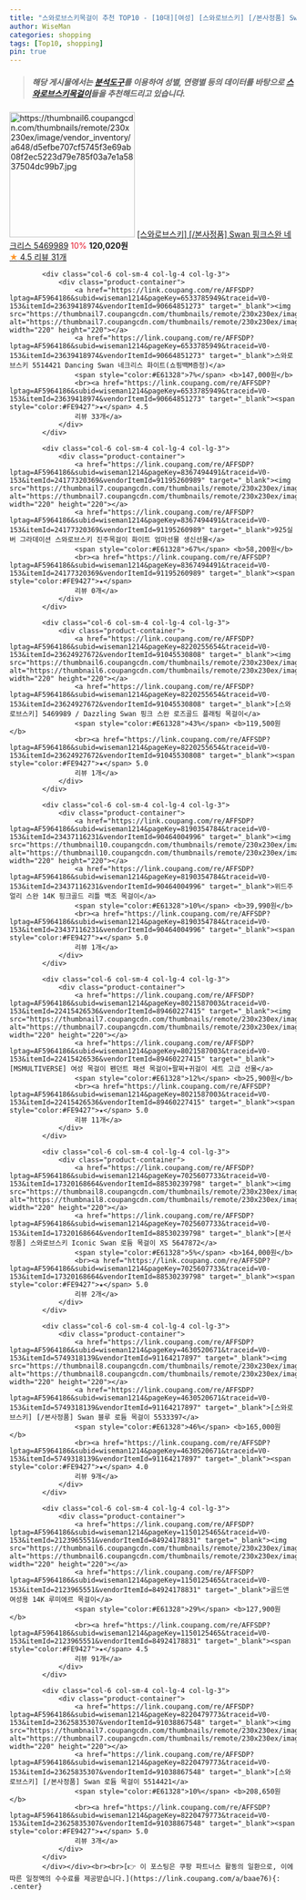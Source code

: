 ```yaml
---
title: "스와로브스키목걸이 추천 TOP10 - [10대][여성] [스와로브스키] [/본사정품] Swan 핑크스완 네크리스 5469989"
author: WiseMan
categories: shopping
tags: [Top10, shopping]
pin: true
---
```


> ##### 해당 게시물에서는 [**분석도구**](https://itemscout.io/)를 이용하여 **성별**, **연령별** 등의 데이터를 바탕으로 [**스와로브스키목걸이**](https://link.coupang.com/a/baae76)들을 추천해드리고 있습니다.
<div class="container"><div class="row">
            <div class="col-6 col-sm-4 col-lg-4 col-lg-3">
                <div class="product-container">
                    <a href="https://link.coupang.com/re/AFFSDP?lptag=AF5964186&subid=wiseman1214&pageKey=6714263971&traceid=V0-153&itemId=15597408822&vendorItemId=90664851289" target="_blank"><img src="https://thumbnail6.coupangcdn.com/thumbnails/remote/230x230ex/image/vendor_inventory/a648/d5efbe707cf5745f3e69ab08f2ec5223d79e785f03a7e1a5837504dc99b7.jpg" alt="https://thumbnail6.coupangcdn.com/thumbnails/remote/230x230ex/image/vendor_inventory/a648/d5efbe707cf5745f3e69ab08f2ec5223d79e785f03a7e1a5837504dc99b7.jpg" width="220" height="220"></a>
                    <a href="https://link.coupang.com/re/AFFSDP?lptag=AF5964186&subid=wiseman1214&pageKey=6714263971&traceid=V0-153&itemId=15597408822&vendorItemId=90664851289" target="_blank">[스와로브스키] [/본사정품] Swan 핑크스완 네크리스 5469989</a>
                    <span style="color:#E61328">10%</span> <b>120,020원</b>
                    <br><a href="https://link.coupang.com/re/AFFSDP?lptag=AF5964186&subid=wiseman1214&pageKey=6714263971&traceid=V0-153&itemId=15597408822&vendorItemId=90664851289" target="_blank"><span style="color:#FE9427">★</span> 4.5
                    리뷰 31개</a>
                </div>
            </div>
            
            <div class="col-6 col-sm-4 col-lg-4 col-lg-3">
                <div class="product-container">
                    <a href="https://link.coupang.com/re/AFFSDP?lptag=AF5964186&subid=wiseman1214&pageKey=6533785949&traceid=V0-153&itemId=23639418974&vendorItemId=90664851273" target="_blank"><img src="https://thumbnail7.coupangcdn.com/thumbnails/remote/230x230ex/image/vendor_inventory/465f/28e3b2bf129e40b5e0d40fc6cedc70d64668503ea8152c1f582fef3da7b0.png" alt="https://thumbnail7.coupangcdn.com/thumbnails/remote/230x230ex/image/vendor_inventory/465f/28e3b2bf129e40b5e0d40fc6cedc70d64668503ea8152c1f582fef3da7b0.png" width="220" height="220"></a>
                    <a href="https://link.coupang.com/re/AFFSDP?lptag=AF5964186&subid=wiseman1214&pageKey=6533785949&traceid=V0-153&itemId=23639418974&vendorItemId=90664851273" target="_blank">스와로브스키 5514421 Dancing Swan 네크리스 화이트(쇼핑백M증정)</a>
                    <span style="color:#E61328">7%</span> <b>147,000원</b>
                    <br><a href="https://link.coupang.com/re/AFFSDP?lptag=AF5964186&subid=wiseman1214&pageKey=6533785949&traceid=V0-153&itemId=23639418974&vendorItemId=90664851273" target="_blank"><span style="color:#FE9427">★</span> 4.5
                    리뷰 33개</a>
                </div>
            </div>
            
            <div class="col-6 col-sm-4 col-lg-4 col-lg-3">
                <div class="product-container">
                    <a href="https://link.coupang.com/re/AFFSDP?lptag=AF5964186&subid=wiseman1214&pageKey=8367494491&traceid=V0-153&itemId=24177320369&vendorItemId=91195260989" target="_blank"><img src="https://thumbnail7.coupangcdn.com/thumbnails/remote/230x230ex/image/vendor_inventory/4bcc/39d2c145ffc4a7c02a8cae2f3939969a1fdcad114c160e44905331308ae3.jpg" alt="https://thumbnail7.coupangcdn.com/thumbnails/remote/230x230ex/image/vendor_inventory/4bcc/39d2c145ffc4a7c02a8cae2f3939969a1fdcad114c160e44905331308ae3.jpg" width="220" height="220"></a>
                    <a href="https://link.coupang.com/re/AFFSDP?lptag=AF5964186&subid=wiseman1214&pageKey=8367494491&traceid=V0-153&itemId=24177320369&vendorItemId=91195260989" target="_blank">925실버 그라데이션 스와로브스키 진주목걸이 화이트 엄마선물 생신선물</a>
                    <span style="color:#E61328">67%</span> <b>58,200원</b>
                    <br><a href="https://link.coupang.com/re/AFFSDP?lptag=AF5964186&subid=wiseman1214&pageKey=8367494491&traceid=V0-153&itemId=24177320369&vendorItemId=91195260989" target="_blank"><span style="color:#FE9427">★</span> 
                    리뷰 0개</a>
                </div>
            </div>
            
            <div class="col-6 col-sm-4 col-lg-4 col-lg-3">
                <div class="product-container">
                    <a href="https://link.coupang.com/re/AFFSDP?lptag=AF5964186&subid=wiseman1214&pageKey=8220255654&traceid=V0-153&itemId=23624927672&vendorItemId=91045530808" target="_blank"><img src="https://thumbnail6.coupangcdn.com/thumbnails/remote/230x230ex/image/vendor_inventory/a648/d5efbe707cf5745f3e69ab08f2ec5223d79e785f03a7e1a5837504dc99b7.jpg" alt="https://thumbnail6.coupangcdn.com/thumbnails/remote/230x230ex/image/vendor_inventory/a648/d5efbe707cf5745f3e69ab08f2ec5223d79e785f03a7e1a5837504dc99b7.jpg" width="220" height="220"></a>
                    <a href="https://link.coupang.com/re/AFFSDP?lptag=AF5964186&subid=wiseman1214&pageKey=8220255654&traceid=V0-153&itemId=23624927672&vendorItemId=91045530808" target="_blank">[스와로브스키] 5469989 / Dazzling Swan 핑크 스완 로즈골드 플래팅 목걸이</a>
                    <span style="color:#E61328">43%</span> <b>119,500원</b>
                    <br><a href="https://link.coupang.com/re/AFFSDP?lptag=AF5964186&subid=wiseman1214&pageKey=8220255654&traceid=V0-153&itemId=23624927672&vendorItemId=91045530808" target="_blank"><span style="color:#FE9427">★</span> 5.0
                    리뷰 1개</a>
                </div>
            </div>
            
            <div class="col-6 col-sm-4 col-lg-4 col-lg-3">
                <div class="product-container">
                    <a href="https://link.coupang.com/re/AFFSDP?lptag=AF5964186&subid=wiseman1214&pageKey=8190354784&traceid=V0-153&itemId=23437116231&vendorItemId=90464004996" target="_blank"><img src="https://thumbnail10.coupangcdn.com/thumbnails/remote/230x230ex/image/vendor_inventory/ee20/64640d57fccb3987ff6611475940a232cd7deabcc9ce02c9d8542e8947b3.jpg" alt="https://thumbnail10.coupangcdn.com/thumbnails/remote/230x230ex/image/vendor_inventory/ee20/64640d57fccb3987ff6611475940a232cd7deabcc9ce02c9d8542e8947b3.jpg" width="220" height="220"></a>
                    <a href="https://link.coupang.com/re/AFFSDP?lptag=AF5964186&subid=wiseman1214&pageKey=8190354784&traceid=V0-153&itemId=23437116231&vendorItemId=90464004996" target="_blank">위드주얼리 스완 14K 핑크골드 리틀 백조 목걸이</a>
                    <span style="color:#E61328">10%</span> <b>39,990원</b>
                    <br><a href="https://link.coupang.com/re/AFFSDP?lptag=AF5964186&subid=wiseman1214&pageKey=8190354784&traceid=V0-153&itemId=23437116231&vendorItemId=90464004996" target="_blank"><span style="color:#FE9427">★</span> 5.0
                    리뷰 1개</a>
                </div>
            </div>
            
            <div class="col-6 col-sm-4 col-lg-4 col-lg-3">
                <div class="product-container">
                    <a href="https://link.coupang.com/re/AFFSDP?lptag=AF5964186&subid=wiseman1214&pageKey=8021587003&traceid=V0-153&itemId=22415426536&vendorItemId=89460227415" target="_blank"><img src="https://thumbnail7.coupangcdn.com/thumbnails/remote/230x230ex/image/vendor_inventory/190c/2ecc32f354d3c212ddae6342f109499284906acd6957e6c976a902fd2862.jpg" alt="https://thumbnail7.coupangcdn.com/thumbnails/remote/230x230ex/image/vendor_inventory/190c/2ecc32f354d3c212ddae6342f109499284906acd6957e6c976a902fd2862.jpg" width="220" height="220"></a>
                    <a href="https://link.coupang.com/re/AFFSDP?lptag=AF5964186&subid=wiseman1214&pageKey=8021587003&traceid=V0-153&itemId=22415426536&vendorItemId=89460227415" target="_blank">[MSMULTIVERSE] 여성 목걸이 펜던트 패션 목걸이+팔찌+귀걸이 세트 고급 선물</a>
                    <span style="color:#E61328">12%</span> <b>25,900원</b>
                    <br><a href="https://link.coupang.com/re/AFFSDP?lptag=AF5964186&subid=wiseman1214&pageKey=8021587003&traceid=V0-153&itemId=22415426536&vendorItemId=89460227415" target="_blank"><span style="color:#FE9427">★</span> 5.0
                    리뷰 11개</a>
                </div>
            </div>
            
            <div class="col-6 col-sm-4 col-lg-4 col-lg-3">
                <div class="product-container">
                    <a href="https://link.coupang.com/re/AFFSDP?lptag=AF5964186&subid=wiseman1214&pageKey=7025607733&traceid=V0-153&itemId=17320168664&vendorItemId=88530239798" target="_blank"><img src="https://thumbnail8.coupangcdn.com/thumbnails/remote/230x230ex/image/vendor_inventory/f741/553ee9ed9e36414116b34428bbf4ade0a23eac4ab8d669ce1b9c41da35fd.jpg" alt="https://thumbnail8.coupangcdn.com/thumbnails/remote/230x230ex/image/vendor_inventory/f741/553ee9ed9e36414116b34428bbf4ade0a23eac4ab8d669ce1b9c41da35fd.jpg" width="220" height="220"></a>
                    <a href="https://link.coupang.com/re/AFFSDP?lptag=AF5964186&subid=wiseman1214&pageKey=7025607733&traceid=V0-153&itemId=17320168664&vendorItemId=88530239798" target="_blank">[본사정품] 스와로브스키 Iconic Swan 로듐 목걸이 XS 5647872</a>
                    <span style="color:#E61328">5%</span> <b>164,000원</b>
                    <br><a href="https://link.coupang.com/re/AFFSDP?lptag=AF5964186&subid=wiseman1214&pageKey=7025607733&traceid=V0-153&itemId=17320168664&vendorItemId=88530239798" target="_blank"><span style="color:#FE9427">★</span> 5.0
                    리뷰 2개</a>
                </div>
            </div>
            
            <div class="col-6 col-sm-4 col-lg-4 col-lg-3">
                <div class="product-container">
                    <a href="https://link.coupang.com/re/AFFSDP?lptag=AF5964186&subid=wiseman1214&pageKey=4630520671&traceid=V0-153&itemId=5749318139&vendorItemId=91164217897" target="_blank"><img src="https://thumbnail8.coupangcdn.com/thumbnails/remote/230x230ex/image/vendor_inventory/976c/829436adb7af35c26249a101ca97a665d7bbfedcfb6665f176dc3bd81a8a.png" alt="https://thumbnail8.coupangcdn.com/thumbnails/remote/230x230ex/image/vendor_inventory/976c/829436adb7af35c26249a101ca97a665d7bbfedcfb6665f176dc3bd81a8a.png" width="220" height="220"></a>
                    <a href="https://link.coupang.com/re/AFFSDP?lptag=AF5964186&subid=wiseman1214&pageKey=4630520671&traceid=V0-153&itemId=5749318139&vendorItemId=91164217897" target="_blank">[스와로브스키] [/본사정품] Swan 블루 로듐 목걸이 5533397</a>
                    <span style="color:#E61328">46%</span> <b>165,000원</b>
                    <br><a href="https://link.coupang.com/re/AFFSDP?lptag=AF5964186&subid=wiseman1214&pageKey=4630520671&traceid=V0-153&itemId=5749318139&vendorItemId=91164217897" target="_blank"><span style="color:#FE9427">★</span> 4.0
                    리뷰 9개</a>
                </div>
            </div>
            
            <div class="col-6 col-sm-4 col-lg-4 col-lg-3">
                <div class="product-container">
                    <a href="https://link.coupang.com/re/AFFSDP?lptag=AF5964186&subid=wiseman1214&pageKey=1150125465&traceid=V0-153&itemId=2123965551&vendorItemId=84924178831" target="_blank"><img src="https://thumbnail6.coupangcdn.com/thumbnails/remote/230x230ex/image/vendor_inventory/28a6/a46317d11ad272d6b4d05838164fb584d80d57c0579eba745f2aa031b456.png" alt="https://thumbnail6.coupangcdn.com/thumbnails/remote/230x230ex/image/vendor_inventory/28a6/a46317d11ad272d6b4d05838164fb584d80d57c0579eba745f2aa031b456.png" width="220" height="220"></a>
                    <a href="https://link.coupang.com/re/AFFSDP?lptag=AF5964186&subid=wiseman1214&pageKey=1150125465&traceid=V0-153&itemId=2123965551&vendorItemId=84924178831" target="_blank">골드앤 여성용 14K 루미에르 목걸이</a>
                    <span style="color:#E61328">29%</span> <b>127,900원</b>
                    <br><a href="https://link.coupang.com/re/AFFSDP?lptag=AF5964186&subid=wiseman1214&pageKey=1150125465&traceid=V0-153&itemId=2123965551&vendorItemId=84924178831" target="_blank"><span style="color:#FE9427">★</span> 4.5
                    리뷰 91개</a>
                </div>
            </div>
            
            <div class="col-6 col-sm-4 col-lg-4 col-lg-3">
                <div class="product-container">
                    <a href="https://link.coupang.com/re/AFFSDP?lptag=AF5964186&subid=wiseman1214&pageKey=8220479773&traceid=V0-153&itemId=23625835307&vendorItemId=91038867548" target="_blank"><img src="https://thumbnail7.coupangcdn.com/thumbnails/remote/230x230ex/image/vendor_inventory/465f/28e3b2bf129e40b5e0d40fc6cedc70d64668503ea8152c1f582fef3da7b0.png" alt="https://thumbnail7.coupangcdn.com/thumbnails/remote/230x230ex/image/vendor_inventory/465f/28e3b2bf129e40b5e0d40fc6cedc70d64668503ea8152c1f582fef3da7b0.png" width="220" height="220"></a>
                    <a href="https://link.coupang.com/re/AFFSDP?lptag=AF5964186&subid=wiseman1214&pageKey=8220479773&traceid=V0-153&itemId=23625835307&vendorItemId=91038867548" target="_blank">[스와로브스키] [/본사정품] Swan 로듐 목걸이 5514421</a>
                    <span style="color:#E61328">10%</span> <b>208,650원</b>
                    <br><a href="https://link.coupang.com/re/AFFSDP?lptag=AF5964186&subid=wiseman1214&pageKey=8220479773&traceid=V0-153&itemId=23625835307&vendorItemId=91038867548" target="_blank"><span style="color:#FE9427">★</span> 5.0
                    리뷰 3개</a>
                </div>
            </div>
            </div></div><br><br>[👉 이 포스팅은 쿠팡 파트너스 활동의 일환으로, 이에 따른 일정액의 수수료를 제공받습니다.](https://link.coupang.com/a/baae76){: .center}